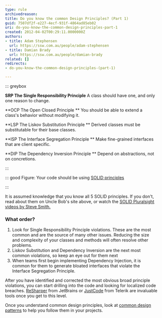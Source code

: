```yaml
---
type: rule
archivedreason: 
title: Do you know the common Design Principles? (Part 1)
guid: 7507df2f-e227-4ecf-931f-4864ad85eb02
uri: do-you-know-the-common-design-principles-part-1
created: 2012-04-02T00:29:11.0000000Z
authors:
- title: Adam Stephensen
  url: https://ssw.com.au/people/adam-stephensen
- title: Damian Brady
  url: https://ssw.com.au/people/damian-brady
related: []
redirects:
- do-you-know-the-common-design-principles-(part-1)

---
```


::: greybox

**SRP The Single Responsibility Principle**
A class should have one, and only one reason to change.

**OCP The Open Closed Principle
** You should be able to extend a class's behavior without modifying it.

**LSP The Liskov Substitution Principle
** Derived classes must be substitutable for their base classes.

**ISP The Interface Segregation Principle
** Make fine-grained interfaces that are client specific.

**DIP The Dependency Inversion Principle
** Depend on abstractions, not on concretions.

:::

::: good
Figure: Your code should be using     [SOLID principles](https&#58;//en.wikipedia.org/wiki/SOLID_%28object-oriented_design%29)

:::

<!--endintro-->

It is assumed knowledge that you know all 5 SOLID principles. If you don't, read about them on Uncle Bob's site above, or watch the [SOLID Pluralsight videos by Steve Smith.](https://www.youtube.com/watch?v=KN2svY2nabU)

### What order?

1. Look for Single Responsibility Principle violations. These are the most common and are the source of many other issues. Reducing the size and complexity of your classes and methods will often resolve other problems.
2. Liskov Substitution and Dependency Inversion are the next most common violations, so keep an eye out for them next
3. When teams first begin implementing Dependency Injection, it is common for them to generate bloated interfaces that violate the Interface Segregation Principle.

After you have identified and corrected the most obvious broad principle violations, you can start drilling into the code and looking for localized code breaches. [ReSharper](http&#58;//www.jetbrains.com/resharper/) from JetBrains or [JustCode](http&#58;//www.telerik.com/products/justcode.aspx) from Telerik are invaluable tools once you get to this level.

Once you understand common design principles, look at [common design patterns](/do-you-know-the-common-design-patterns-part-1) to help you follow them in your projects.
